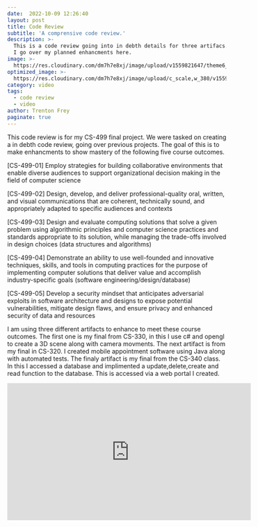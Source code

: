 ```yaml
---
date:  2022-10-09 12:26:40
layout: post
title: Code Review
subtitle: 'A comprensive code review.'
description: >-
  This is a code review going into in debth details for three artifacs.
  I go over my planned enhancments here.
image: >-
  https://res.cloudinary.com/dm7h7e8xj/image/upload/v1559821647/theme6_qeeojf.jpg
optimized_image: >-
  https://res.cloudinary.com/dm7h7e8xj/image/upload/c_scale,w_380/v1559821647/theme6_qeeojf.jpg
category: video
tags:
  - code review
  - video
author: Trenton Frey
paginate: true
---
```

This code review is for my CS-499 final project. We were tasked on creating a in debth code review, going over previous projects. The goal of this is to make enhancments to show mastery of the following five course outcomes.

 [CS-499-01] Employ strategies for building collaborative environments that enable diverse audiences to support organizational decision
making in the field of computer science

 [CS-499-02] Design, develop, and deliver professional-quality oral, written, and visual communications that are coherent, technically sound,
and appropriately adapted to specific audiences and contexts

 [CS-499-03] Design and evaluate computing solutions that solve a given problem using algorithmic principles and computer science practices and
standards appropriate to its solution, while managing the trade-offs involved in design choices (data structures and algorithms)

 [CS-499-04] Demonstrate an ability to use well-founded and innovative techniques, skills, and tools in computing practices for the purpose of
implementing computer solutions that deliver value and accomplish industry-specific goals (software engineering/design/database)

 [CS-499-05] Develop a security mindset that anticipates adversarial exploits in software architecture and designs to expose potential vulnerabilities,
mitigate design flaws, and ensure privacy and enhanced security of data and resources

I am using three different artifacts to enhance to meet these course outcomes. The first one is my final from CS-330, in this I use c# and opengl to create a 3D scene along with camera movments. The next artifact is from my final in CS-320. I created mobile appointment software using Java along with automated tests. The finaly artifact is my final from the CS-340 class. In this I accessed a database and implimented a update,delete,create and read function to the database. This is accessed via a web portal I created.

<iframe width="560" height="315" src="https://www.youtube.com/embed/N75FA2BhEF8" title="YouTube video player" frameborder="0" allow="accelerometer; autoplay; clipboard-write; encrypted-media; gyroscope; picture-in-picture" allowfullscreen></iframe>





